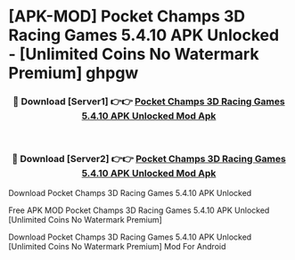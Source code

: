 # [APK-MOD] Pocket Champs  3D Racing Games 5.4.10 APK Unlocked - [Unlimited Coins No Watermark Premium] ghpgw



<div align="center">
<h3>🔴 Download [Server1] 👉👉 <a href="https://momento.my/?title=Pocket_Champs__3D_Racing_Games_5.4.10_APK_Unlocked">Pocket Champs  3D Racing Games 5.4.10 APK Unlocked Mod Apk</a></h3><br>

<h3>🔴 Download [Server2] 👉👉 <a href="https://momento.my/?title=Pocket_Champs__3D_Racing_Games_5.4.10_APK_Unlocked">Pocket Champs  3D Racing Games 5.4.10 APK Unlocked Mod Apk</a></h3>
</div>



Download Pocket Champs  3D Racing Games 5.4.10 APK Unlocked 

Free APK MOD Pocket Champs  3D Racing Games 5.4.10 APK Unlocked [Unlimited Coins No Watermark Premium]

Download Pocket Champs  3D Racing Games 5.4.10 APK Unlocked [Unlimited Coins No Watermark Premium] Mod For Android
